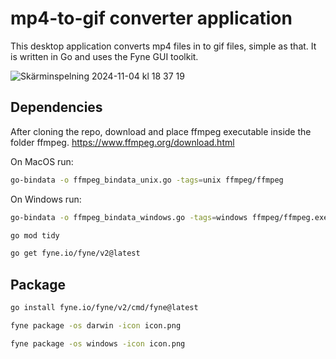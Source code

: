 # mp4-to-gif converter application
This desktop application converts mp4 files in to gif files, simple as that.
It is written in Go and uses the Fyne GUI toolkit.

![Skärminspelning 2024-11-04 kl  18 37 19](https://github.com/user-attachments/assets/d9602ff0-ae4b-4fb9-88a3-01c7c3d84907)

## Dependencies
After cloning the repo, download and place ffmpeg executable inside the folder ffmpeg.
https://www.ffmpeg.org/download.html

On MacOS run:
```bash
go-bindata -o ffmpeg_bindata_unix.go -tags=unix ffmpeg/ffmpeg
```
On Windows run:
```bash
go-bindata -o ffmpeg_bindata_windows.go -tags=windows ffmpeg/ffmpeg.exe
```
```bash
go mod tidy
```
```bash
go get fyne.io/fyne/v2@latest
```

## Package
```bash
go install fyne.io/fyne/v2/cmd/fyne@latest
```
```bash
fyne package -os darwin -icon icon.png
```
```bash
fyne package -os windows -icon icon.png
```
